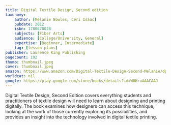 ```yaml
---
title: Digital Textile Design, Second edition
taxonomy:
	author: [Melanie Bowles, Ceri Isaac]
	pubdate: 2012
	isbn: 1780670028
	subjects: [Fiber Arts]
	audience: [College/University, General]
	expertise: [Beginner, Intermediate]
	tag: [lesson plans]
publisher: Laurence King Publishing
pagecount: 192
thumb: thumbnail.jpeg
cover: thumbnail.jpeg
amazon: https://www.amazon.com/Digital-Textile-Design-Second-Melanie/dp/1780670028/ref=pd_sim_14_5?_encoding=UTF8&pd_rd_i=1780670028&pd_rd_r=dfeda8d0-f2ca-11e8-bd66-f7675945ae46&pd_rd_w=1JeJE&pd_rd_wg=MR1X3&pf_rd_i=desktop-dp-sims&pf_rd_m=ATVPDKIKX0DER&pf_rd_p=18bb0b78-4200-49b9-ac91-f141d61a1780&pf_rd_r=23AY9252X85P0YXCW6PG&pf_rd_s=desktop-dp-sims&pf_rd_t=40701&psc=1&refRID=23AY9252X85P0YXCW6PG
worldcat: nil
google: https://play.google.com/store/books/details?id=W8HruAAACAAJ
---
```

Digital Textile Design, Second Edition covers everything students and practitioners of textile design will need to learn about designing and printing digitally. The book examines how designers can access this technique, looking at the work of those currently exploring its possibilities, and provides an insight into the technology involved in digital textile printing.